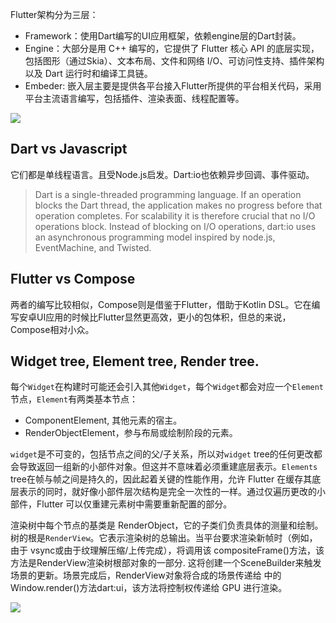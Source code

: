 Flutter架构分为三层：

- Framework：使用Dart编写的UI应用框架，依赖engine层的Dart封装。
- Engine：大部分是用 C++ 编写的，它提供了 Flutter 核心 API 的底层实现，包括图形（通过Skia）、文本布局、文件和网络 I/O、可访问性支持、插件架构以及 Dart 运行时和编译工具链。
- Embeder: 嵌入层主要是提供各平台接入Flutter所提供的平台相关代码，采用平台主流语言编写，包括插件、渲染表面、线程配置等。

![](https://docs.flutter.dev/assets/images/docs/arch-overview/archdiagram.png)

## Dart vs Javascript

它们都是单线程语言。且受Node.js启发。Dart:io也依赖异步回调、事件驱动。

> Dart is a single-threaded programming language. If an operation blocks the Dart thread, the application makes no progress before that operation completes. For scalability it is therefore crucial that no I/O operations block. Instead of blocking on I/O operations, dart:io uses an asynchronous programming model inspired by node.js, EventMachine, and Twisted.

## Flutter vs Compose

两者的编写比较相似，Compose则是借鉴于Flutter，借助于Kotlin DSL。它在编写安卓UI应用的时候比Flutter显然更高效，更小的包体积，但总的来说，Compose相对小众。

## Widget tree, Element tree, Render tree.

每个`Widget`在构建时可能还会引入其他`Widget`，每个`Widget`都会对应一个`Element`节点，`Element`有两类基本节点：

- ComponentElement, 其他元素的宿主。
- RenderObjectElement，参与布局或绘制阶段的元素。

`widget`是不可变的，包括节点之间的父/子关系，所以对`widget` tree的任何更改都会导致返回一组新的小部件对象。但这并不意味着必须重建底层表示。`Elements` tree在帧与帧之间是持久的，因此起着关键的性能作用，允许 Flutter 在缓存其底层表示的同时，就好像小部件层次结构是完全一次性的一样。通过仅遍历更改的小部件，Flutter 可以仅重建元素树中需要重新配置的部分。

渲染树中每个节点的基类是 RenderObject，它的子类们负责具体的测量和绘制。树的根是`RenderView`。它表示渲染树的总输出。当平台要求渲染新帧时（例如，由于 vsync或由于纹理解压缩/上传完成），将调用该 compositeFrame()方法，该方法是RenderView渲染树根部对象的一部分. 这将创建一个SceneBuilder来触发场景的更新。场景完成后，RenderView对象将合成的场景传递给 中的Window.render()方法dart:ui，该方法将控制权传递给 GPU 进行渲染。


![](https://docs.flutter.dev/assets/images/docs/arch-overview/trees.png)